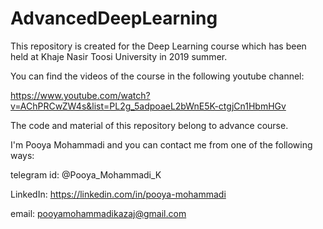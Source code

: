 # AdvancedDeepLearning
This repository is created for the Deep Learning course which has been held at Khaje Nasir Toosi University in 2019 summer.

You can find the videos of the course in the following youtube channel:

https://www.youtube.com/watch?v=AChPRCwZW4s&list=PL2g_5adpoaeL2bWnE5K-ctgjCn1HbmHGv

The code and material of this repository belong to advance course.

I'm Pooya Mohammadi and you can contact me from one of the following ways:

telegram id: @Pooya_Mohammadi_K

LinkedIn: https://linkedin.com/in/pooya-mohammadi

email: pooyamohammadikazaj@gmail.com
